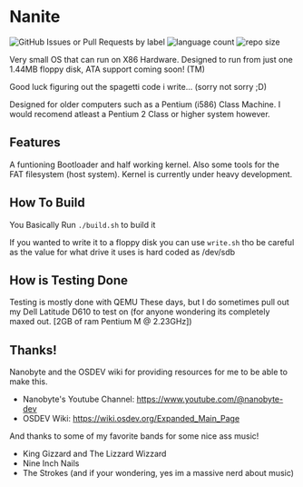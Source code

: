 # Nanite
![GitHub Issues or Pull Requests by label](https://img.shields.io/github/issues/PKM74/Nanite)
![language count](https://img.shields.io/github/languages/count/PKM74/Nanite)
![repo size](https://img.shields.io/github/repo-size/PKM74/Nanite)

Very small OS that can run on X86 Hardware.
Designed to run from just one 1.44MB floppy disk, ATA support coming soon! (TM)

Good luck figuring out the spagetti code i write... (sorry not sorry ;D)

Designed for older computers such as a Pentium (i586) Class Machine. I would recomend atleast a Pentium 2 Class or higher system however.

## Features
A funtioning Bootloader and half working kernel.
Also some tools for the FAT filesystem (host system).
Kernel is currently under heavy development.

## How To Build
You Basically Run `./build.sh` to build it

If you wanted to write it to a floppy disk you can use `write.sh` tho be careful as the value for what drive it uses is hard coded as /dev/sdb

## How is Testing Done
Testing is mostly done with QEMU These days, but I do sometimes pull out my Dell Latitude D610 to test on (for anyone wondering its completely maxed out. [2GB of ram Pentium M @ 2.23GHz])

## Thanks! 
Nanobyte and the OSDEV wiki for providing resources for me to be able to make this.
- Nanobyte's Youtube Channel: https://www.youtube.com/@nanobyte-dev
- OSDEV Wiki: https://wiki.osdev.org/Expanded_Main_Page

And thanks to some of my favorite bands for some nice ass music!
- King Gizzard and The Lizzard Wizzard
- Nine Inch Nails
- The Strokes
(and if your wondering, yes im a massive nerd about music)